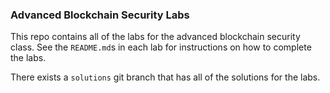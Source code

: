 ### Advanced Blockchain Security Labs
This repo contains all of the labs for the advanced blockchain security class. See the `README.md`s in each lab for instructions on how to complete the labs.

There exists a `solutions` git branch that has all of the solutions for the labs.

